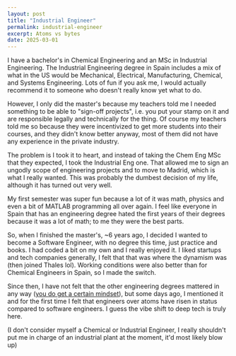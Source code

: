 ```yaml
---
layout: post
title: "Industrial Engineer"
permalink: industrial-engineer
excerpt: Atoms vs bytes
date: 2025-03-01
---
```


I have a bachelor's in Chemical Engineering and an MSc in Industrial Engineering.
The Industrial Engineering degree in Spain includes a mix of what in the US would be Mechanical, Electrical, Manufacturing, Chemical, and Systems Engineering. Lots of fun if you ask me, I would actually recommend it to someone who doesn't really know yet what to do.

However, I only did the master's because my teachers told me I needed something to be able to "sign-off projects", i.e. you put your stamp on it and are responsible legally and technically for the thing. Of course my teachers told me so because they were incentivized to get more students into their courses, and they didn't know better anyway, most of them did not have any experience in the private industry.

The problem is I took it to heart, and instead of taking the Chem Eng MSc that they expected, I took the Industrial Eng one.
That allowed me to sign an ungodly scope of engineering projects and to move to Madrid, which is what I really wanted.
This was probably the dumbest decision of my life, although it has turned out very well.

My first semester was super fun because a lot of it was math, physics and even a bit of MATLAB programming all over again.
I feel like everyone in Spain that has an engineering degree hated the first years of their degrees because it was a lot of math; to me they were the best parts.

So, when I finished the master's, ~6 years ago, I decided I wanted to become a Software Engineer, with no degree this time, just practice and books. I had coded a bit on my own and I really enjoyed it.
I liked startups and tech companies generally, I felt that that was where the dynamism was (then joined Thales lol). Working conditions were also better than for Chemical Engineers in Spain, so I made the switch.

Since then, I have not felt that the other engineering degrees mattered in any way ([you do get a certain mindset](https://rbarbadillo.github.io/diceseis-marzo-2021)), but some days ago,
I mentioned it and for the first time I felt that engineers over atoms have risen in status compared to software engineers. I guess the vibe shift to deep tech is truly here.

(I don't consider myself a Chemical or Industrial Engineer, I really shouldn't put me in charge of an industrial plant at the moment, it'd most likely blow up)

